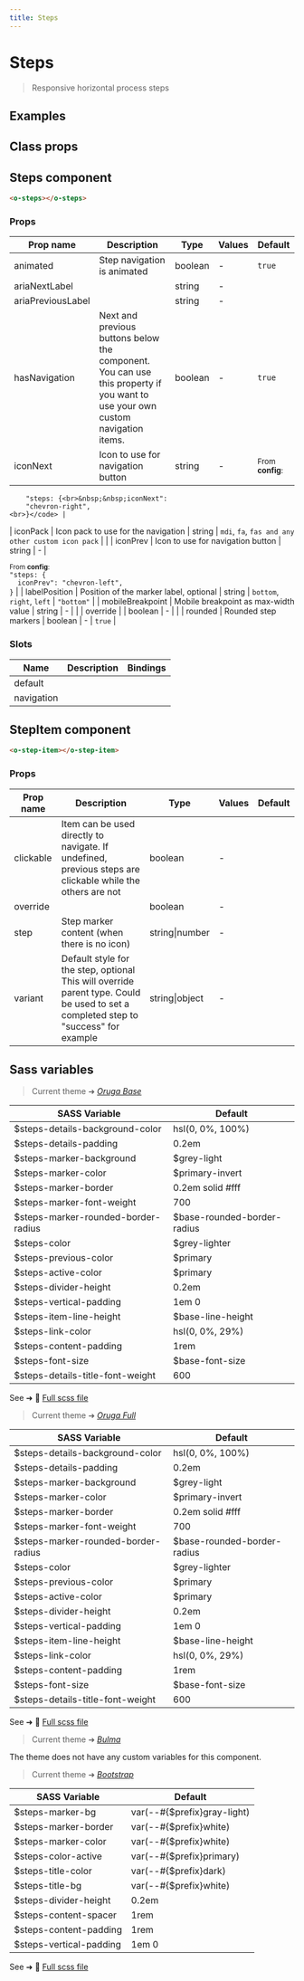 ```yaml
---
title: Steps
---
```


# Steps

<div class="vp-doc">

> Responsive horizontal process steps

<Carbon />
</div>

<div class="vp-example">

## Examples

<example-steps />

</div>
<div class="vp-example">

## Class props

<inspector-steps-viewer />

</div>

<div class="vp-doc">

## Steps component

```html
<o-steps></o-steps>
```

### Props

| Prop name         | Description                                                                                                                   | Type    | Values | Default                                                                                      |
| ----------------- | ----------------------------------------------------------------------------------------------------------------------------- | ------- | ------ | -------------------------------------------------------------------------------------------- |
| animated          | Step navigation is animated                                                                                                   | boolean | -      | <code style='white-space: nowrap; padding: 0;'>true</code>                                   |
| ariaNextLabel     |                                                                                                                               | string  | -      | <code style='white-space: nowrap; padding: 0;'></code>                                       |
| ariaPreviousLabel |                                                                                                                               | string  | -      | <code style='white-space: nowrap; padding: 0;'></code>                                       |
| hasNavigation     | Next and previous buttons below the component. You can use this property if you want to use your own custom navigation items. | boolean | -      | <code style='white-space: nowrap; padding: 0;'>true</code>                                   |
| iconNext          | Icon to use for navigation button                                                                                             | string  | -      | <div><small>From <b>config</b>:</small></div><code style='white-space: nowrap; padding: 0;'> |

        "steps: {<br>&nbsp;&nbsp;iconNext":
        "chevron-right",
    <br>}</code> |

| iconPack | Icon pack to use for the navigation | string | `mdi`, `fa`, `fas and any other custom icon pack` | <code style='white-space: nowrap; padding: 0;'></code> |
| iconPrev | Icon to use for navigation button | string | - | <div><small>From <b>config</b>:</small></div><code style='white-space: nowrap; padding: 0;'>
"steps: {<br>&nbsp;&nbsp;iconPrev":
"chevron-left",
<br>}</code> |
| labelPosition | Position of the marker label, optional | string | `bottom`, `right`, `left` | <code style='white-space: nowrap; padding: 0;'>"bottom"</code> |
| mobileBreakpoint | Mobile breakpoint as max-width value | string | - | <code style='white-space: nowrap; padding: 0;'></code> |
| override | | boolean | - | <code style='white-space: nowrap; padding: 0;'></code> |
| rounded | Rounded step markers | boolean | - | <code style='white-space: nowrap; padding: 0;'>true</code> |

### Slots

| Name       | Description | Bindings |
| ---------- | ----------- | -------- |
| default    |             |          |
| navigation |             | <br/>    |

</div>

<div class="vp-doc">

## StepItem component

```html
<o-step-item></o-step-item>
```

### Props

| Prop name | Description                                                                                                                         | Type           | Values | Default                                                |
| --------- | ----------------------------------------------------------------------------------------------------------------------------------- | -------------- | ------ | ------------------------------------------------------ |
| clickable | Item can be used directly to navigate. If undefined, previous steps are clickable while the others are not                          | boolean        | -      |                                                        |
| override  |                                                                                                                                     | boolean        | -      | <code style='white-space: nowrap; padding: 0;'></code> |
| step      | Step marker content (when there is no icon)                                                                                         | string\|number | -      | <code style='white-space: nowrap; padding: 0;'></code> |
| variant   | Default style for the step, optional This will override parent type. Could be used to set a completed step to "success" for example | string\|object | -      | <code style='white-space: nowrap; padding: 0;'></code> |

</div>

<div class="vp-doc">

</div>
<div class="vp-doc">

## Sass variables

<div class="theme-orugabase">

> Current theme ➜ _[Oruga Base](https://github.com/oruga-ui/theme-oruga)_

| SASS Variable                       | Default                     |
| ----------------------------------- | --------------------------- |
| $steps-details-background-color     | hsl(0, 0%, 100%)            |
| $steps-details-padding              | 0.2em                       |
| $steps-marker-background            | $grey-light                 |
| $steps-marker-color                 | $primary-invert             |
| $steps-marker-border                | 0.2em solid #fff            |
| $steps-marker-font-weight           | 700                         |
| $steps-marker-rounded-border-radius | $base-rounded-border-radius |
| $steps-color                        | $grey-lighter               |
| $steps-previous-color               | $primary                    |
| $steps-active-color                 | $primary                    |
| $steps-divider-height               | 0.2em                       |
| $steps-vertical-padding             | 1em 0                       |
| $steps-item-line-height             | $base-line-height           |
| $steps-link-color                   | hsl(0, 0%, 29%)             |
| $steps-content-padding              | 1rem                        |
| $steps-font-size                    | $base-font-size             |
| $steps-details-title-font-weight    | 600                         |

See ➜ 📄 [Full scss file](https://github.com/oruga-ui/theme-oruga/tree/main/src/assets/scss/components/_steps.scss)

</div><div class="theme-orugafull">

> Current theme ➜ _[Oruga Full](https://github.com/oruga-ui/theme-oruga)_

| SASS Variable                       | Default                     |
| ----------------------------------- | --------------------------- |
| $steps-details-background-color     | hsl(0, 0%, 100%)            |
| $steps-details-padding              | 0.2em                       |
| $steps-marker-background            | $grey-light                 |
| $steps-marker-color                 | $primary-invert             |
| $steps-marker-border                | 0.2em solid #fff            |
| $steps-marker-font-weight           | 700                         |
| $steps-marker-rounded-border-radius | $base-rounded-border-radius |
| $steps-color                        | $grey-lighter               |
| $steps-previous-color               | $primary                    |
| $steps-active-color                 | $primary                    |
| $steps-divider-height               | 0.2em                       |
| $steps-vertical-padding             | 1em 0                       |
| $steps-item-line-height             | $base-line-height           |
| $steps-link-color                   | hsl(0, 0%, 29%)             |
| $steps-content-padding              | 1rem                        |
| $steps-font-size                    | $base-font-size             |
| $steps-details-title-font-weight    | 600                         |

See ➜ 📄 [Full scss file](https://github.com/oruga-ui/theme-oruga/tree/main/src/assets/scss/components/_steps.scss)

</div><div class="theme-bulma">

> Current theme ➜ _[Bulma](https://github.com/oruga-ui/theme-bulma)_

<p>The theme does not have any custom variables for this component.</p>
</div><div class="theme-bootstrap">

> Current theme ➜ _[Bootstrap](https://github.com/oruga-ui/theme-bootstrap)_

| SASS Variable           | Default                     |
| ----------------------- | --------------------------- |
| $steps-marker-bg        | var(--#{$prefix}gray-light) |
| $steps-marker-border    | var(--#{$prefix}white)      |
| $steps-marker-color     | var(--#{$prefix}white)      |
| $steps-color-active     | var(--#{$prefix}primary)    |
| $steps-title-color      | var(--#{$prefix}dark)       |
| $steps-title-bg         | var(--#{$prefix}white)      |
| $steps-divider-height   | 0.2em                       |
| $steps-content-spacer   | 1rem                        |
| $steps-content-padding  | 1rem                        |
| $steps-vertical-padding | 1em 0                       |

See ➜ 📄 [Full scss file](https://github.com/oruga-ui/theme-bootstrap/tree/main/src/assets/scss/components/_steps.scss)

</div>

</div>
